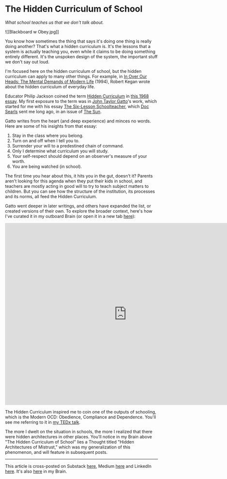 # The Hidden Curriculum of School
 
*What school teaches us that we don't talk about.* 

![[Blackboard w Obey.jpg]]

You know how sometimes the thing that says it's doing one thing is really doing another? That's what a hidden curriculum is. It's the lessons that a system is actually teaching you, even while it claims to be doing something entirely different. It's the unspoken design of the system, the important stuff we don't say out loud. 

I'm focused here on the hidden curriculum of school, but the hidden curriculum can apply to many other things. For example, in [In Over Our Heads: The Mental Demands of Modern Life](https://www.amazon.com/Over-Our-Heads-Mental-Demands/dp/0674445880/jerrymichalskisr) (1994), Robert Kegan wrote about the hidden curriculum of everyday life. 

Educator Philip Jackson coined the term [Hidden Curriculum](https://en.wikipedia.org/wiki/Hidden_curriculum) in [this 1968 essay](https://www.amazon.com/Life-Classrooms-Philip-W-Jackson/dp/0807730343/jerrymichalskisr). My first exposure to the term was in [John Taylor Gatto](http://en.wikipedia.org/wiki/John_Taylor_Gatto)'s work, which started for me with his essay [The Six-Lesson Schoolteacher](https://www.cantrip.org/gatto.html), which [Doc Searls](https://en.wikipedia.org/wiki/Doc_Searls) sent me long ago, in an issue of [The Sun](https://www.thesunmagazine.org/). 

Gatto writes from the heart (and deep experience) and minces no words. Here are some of his insights from that essay: 

1. Stay in the class where you belong. 
2. Turn on and off when I tell you to. 
3. Surrender your will to a predestined chain of command. 
4. Only I determine what curriculum you will study. 
5. Your self-respect should depend on an observer's measure of your worth. 
6. You are being watched (in school). 

The first time you hear about this, it hits you in the gut, doesn't it? Parents aren't looking for this agenda when they put their kids in school, and teachers are mostly acting in good will to try to teach subject matters to children. But you can see how the structure of the institution, its processes and its norms, all feed the Hidden Curriculum.

Gatto went deeper in later writings, and others have expanded the list, or created versions of their own. To explore the broader context, here's how I've curated it in my outboard Brain (or open it in a new tab [here](https://app.thebrain.com/brain/3d80058c-14d8-5361-0b61-a061f89baf87/e7a14731-712d-e428-557d-bb599972755b)): 

<iframe width="800" height="600" src="https://app.thebrain.com/brain/3d80058c-14d8-5361-0b61-a061f89baf87/e7a14731-712d-e428-557d-bb599972755b" frameborder="0"></iframe>

The Hidden Curriculum inspired me to coin one of the outputs of schooling, which is the Modern OCD: Obedience, Compliance and Dependence. You'll see me referring to it in [my TEDx talk](http://www.youtube.com/watch?v=k0fgtvbMT7k&feature=g-all-u). 

The more I dwelt on the situation in schools, the more I realized that there were hidden architectures in other places. You'll notice in my Brain above "The Hidden Curriculum of School" lies a Thought titled "Hidden Architectures of Mistrust," which was my generalization of this phenomenon, and will feature in subsequent posts. 

--- 
This article is cross-posted on Substack [here](), Medium [here]() and LinkedIn [here](). It's also [here](https://bra.in/3qZPzB) in my Brain. 